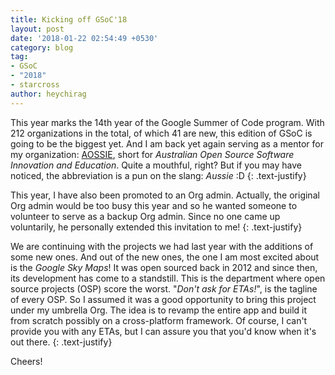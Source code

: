 ```yaml
---
title: Kicking off GSoC'18
layout: post
date: '2018-01-22 02:54:49 +0530'
category: blog
tag:
- GSoC
- "2018"
- starcross
author: heychirag
---
```


This year marks the 14th year of the Google Summer of Code program. With 212 organizations in the total, of which 41 are new, this edition of GSoC is going to be the biggest yet. And I am back yet again serving as a mentor for my organization: [AOSSIE](http://aossie.gitlab.io), short<!-- more --> for _Australian Open Source Software Innovation and Education_. Quite a mouthful, right? But if you may have noticed, the abbreviation is a pun on the slang: _Aussie_ :D
{: .text-justify}

This year, I have also been promoted to an Org admin. Actually, the original Org admin would be too busy this year and so he wanted someone to volunteer to serve as a backup Org admin. Since no one came up voluntarily, he personally extended this invitation to me!
{: .text-justify}

We are continuing with the projects we had last year with the additions of some new ones. And out of the new ones, the one I am most excited about is the _Google Sky Maps_! It was open sourced back in 2012 and since then, its development has come to a standstill. This is the department where open source projects (OSP) score the worst. "_Don't ask for ETAs!_", is the tagline of every OSP. So I assumed it was a good opportunity to bring this project under my umbrella Org. The idea is to revamp the entire app and build it from scratch possibly on a cross-platform framework. Of course, I can't provide you with any ETAs, but I can assure you that you'd know when it's out there.
{: .text-justify}

Cheers!

<div class="breaker"></div>
